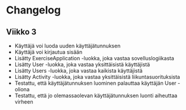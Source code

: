 # Changelog

## Viikko 3

- Käyttäjä voi luoda uuden käyttäjätunnuksen
- Käyttäjä voi kirjautua sisään
- Lisätty ExerciseApplication -luokka, joka vastaa sovelluslogiikasta
- Lisätty User -luokka, joka vastaa yksittäisistä käyttäjistä
- Lisätty Users -luokka, joka vastaa kaikista käyttäjistä
- Lisätty Activity -luokka, joka vastaa yksittäisistä liikuntasuorituksista
- Testattu, että käyttäjätunnuksen luominen palauttaa käyttäjän User -oliona
- Testattu, että jo olemassaolevan käyttäjätunnuksen luonti aiheuttaa virheen
